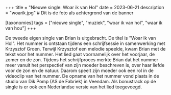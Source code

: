+++
title = "Nieuwe single: Woar ik van Hol"
date = 2023-06-21
description = "woarik.jpg" # Dit is de foto als achtergrond van de banner

[taxonomies]
tags = ["nieuwe single", "muziek", "woar ik van hol", "waar ik van hou"]
+++

De tweede eigen single van Brian is uitgebracht. De titel is "Woar ik van Hol". Het nummer is ontstaan tijdens een schrijfsessie in samenwerking met Krzysztof Groen. Terwijl Krzysztof een melodie speelde, kwam Brian met de tekst voor het nummer. Het lied gaat voornamelijk over het voorjaar, de zomer en de zon. Tijdens het schrijfproces merkte Brian dat het nummer meer vanuit het perspectief van zijn moeder beschreven is, over haar liefde voor de zon en de natuur. Daarom speelt zijn moeder ook een rol in de videoclip van het nummer. De opname van het nummer vond plaats in de studio van Dik Pomp (AS de Fabriek) in Veendam. Als bonustrack op de single is er ook een Nederlandse versie van het lied toegevoegd.
